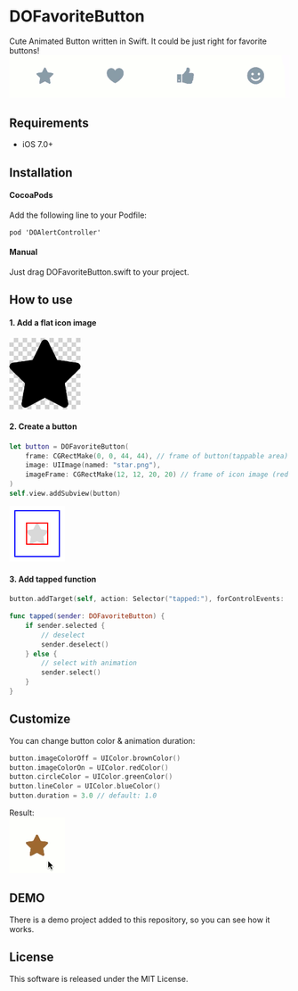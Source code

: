 # DOFavoriteButton

Cute Animated Button written in Swift.
It could be just right for favorite buttons!
![Demo](https://raw.githubusercontent.com/okmr-d/okmr-d.github.io/master/img/DOFavoriteButton/demo.gif)

## Requirements
* iOS 7.0+

## Installation
#### CocoaPods
Add the following line to your Podfile:
```
pod 'DOAlertController'
```

#### Manual
Just drag DOFavoriteButton.swift to your project.

## How to use
#### 1. Add a flat icon image
![Flat Icon Image](https://raw.githubusercontent.com/okmr-d/okmr-d.github.io/master/img/DOFavoriteButton/flatIconImage.png)

#### 2. Create a button
```swift
let button = DOFavoriteButton(
    frame: CGRectMake(0, 0, 44, 44), // frame of button(tappable area) (blue frame in the picture below)
    image: UIImage(named: "star.png"),
    imageFrame: CGRectMake(12, 12, 20, 20) // frame of icon image (red frame in the picture below)
)
self.view.addSubview(button)
```
![Frames](https://raw.githubusercontent.com/okmr-d/okmr-d.github.io/master/img/DOFavoriteButton/frames.png)

#### 3. Add tapped function
```swift
button.addTarget(self, action: Selector("tapped:"), forControlEvents: .TouchUpInside)
```
```swift
func tapped(sender: DOFavoriteButton) {
    if sender.selected {
        // deselect
        sender.deselect()
    } else {
        // select with animation
        sender.select()
    }
}
```

## Customize
You can change button color & animation duration:
```swift
button.imageColorOff = UIColor.brownColor()
button.imageColorOn = UIColor.redColor()
button.circleColor = UIColor.greenColor()
button.lineColor = UIColor.blueColor()
button.duration = 3.0 // default: 1.0
```
Result:  
![Customize](https://raw.githubusercontent.com/okmr-d/okmr-d.github.io/master/img/DOFavoriteButton/changeColor.gif)

## DEMO
There is a demo project added to this repository, so you can see how it works.

## License
This software is released under the MIT License.
